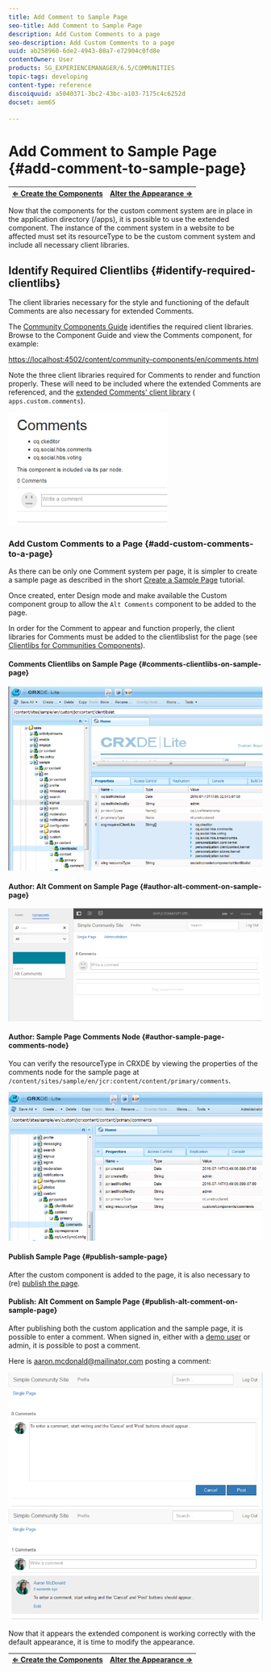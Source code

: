 ```yaml
---
title: Add Comment to Sample Page
seo-title: Add Comment to Sample Page
description: Add Custom Comments to a page
seo-description: Add Custom Comments to a page
uuid: ab258960-6de2-4943-80a7-e72904c0fd8e
contentOwner: User
products: SG_EXPERIENCEMANAGER/6.5/COMMUNITIES
topic-tags: developing
content-type: reference
discoiquuid: a5040371-3bc2-43bc-a103-7175c4c6252d
docset: aem65

---
```


# Add Comment to Sample Page {#add-comment-to-sample-page}

| **[⇐ Create the Components](/communities/using/extend-create-components.md)** |**[Alter the Appearance ⇒](../../communities/using/extend-alter-appearance.md)** |
|---|---|

Now that the components for the custom comment system are in place in the application directory (/apps), it is possible to use the extended component. The instance of the comment system in a website to be affected must set its resourceType to be the custom comment system and include all necessary client libraries.

## Identify Required Clientlibs {#identify-required-clientlibs}

The client libraries necessary for the style and functioning of the default Comments are also necessary for extended Comments.

The [Community Components Guide](/communities/using/components-guide.md) identifies the required client libraries. Browse to the Component Guide and view the Comments component, for example:

[https://localhost:4502/content/community-components/en/comments.html](https://localhost:4502/content/community-components/en/comments.html)

Note the three client libraries required for Comments to render and function properly. These will need to be included where the extended Comments are referenced, and the [extended Comments' client library](/communities/using/extend-create-components.md#create-a-client-library-folder) ( `apps.custom.comments`).

![](assets/chlimage_1-79.png)

### Add Custom Comments to a Page {#add-custom-comments-to-a-page}

As there can be only one Comment system per page, it is simpler to create a sample page as described in the short [Create a Sample Page](/communities/using/create-sample-page.md) tutorial.

Once created, enter Design mode and make available the Custom component group to allow the `Alt Comments` component to be added to the page.

In order for the Comment to appear and function properly, the client libraries for Comments must be added to the clientlibslist for the page (see [Clientlibs for Communities Components](../../communities/using/clientlibs.md)).

#### Comments Clientlibs on Sample Page {#comments-clientlibs-on-sample-page}

![Comments Clientlibs on Sample Page](assets/chlimage_1-80.png)

#### Author: Alt Comment on Sample Page {#author-alt-comment-on-sample-page}

![Alt Comment on Sample Page](assets/chlimage_1-81.png)

#### Author: Sample Page Comments Node {#author-sample-page-comments-node}

You can verify the resourceType in CRXDE by viewing the properties of the comments node for the sample page at `/content/sites/sample/en/jcr:content/content/primary/comments`.

![](assets/chlimage_1-82.png)

#### Publish Sample Page {#publish-sample-page}

After the custom component is added to the page, it is also necessary to (re) [publish the page](../../communities/using/sites-console.md#publishing-the-site).

#### Publish: Alt Comment on Sample Page {#publish-alt-comment-on-sample-page}

After publishing both the custom application and the sample page, it is possible to enter a comment. When signed in, either with a [demo user](/communities/using/tutorials.md#demo-users) or admin, it is possible to post a comment.

Here is aaron.mcdonald@mailinator.com posting a comment:

![](assets/chlimage_1-83.png) ![](assets/chlimage_1-84.png)

Now that it appears the extended component is working correctly with the default appearance, it is time to modify the appearance.

| **[⇐ Create the Components](/communities/using/extend-create-components.md)** |**[Alter the Appearance ⇒](../../communities/using/extend-alter-appearance.md)** |
|---|---|

